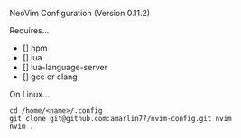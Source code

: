 <!-- Configuration for NeoVim on Windows x64 Machine  -->
<!---->
<!-- Make sure to use clang as C compiler  -->
<!---->
<!-- Still some issues with the lua-language-server sometimes -->

NeoVim Configuration (Version 0.11.2)

Requires...
- [] npm
- [] lua
- [] lua-language-server
- [] gcc or clang

On Linux...
```
cd /home/<name>/.config 
git clone git@github.com:amarlin77/nvim-config.git nvim 
nvim .

```

